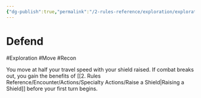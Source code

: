 ```yaml
---
{"dg-publish":true,"permalink":"/2-rules-reference/exploration/exploration-activities/defend/"}
---
```


# Defend
#Exploration #Move #Recon 

You move at half your travel speed with your shield raised. If combat breaks out, you gain the benefits of [[2. Rules Reference/Encounter/Actions/Specialty Actions/Raise a Shield\|Raising a Shield]] before your first turn begins.